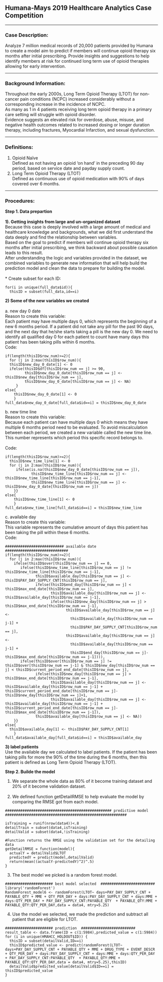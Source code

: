 ## Humana-Mays 2019 Healthcare Analytics Case Competition 

---
### Case Description:
Analyze 7 million medical records of 20,000 patients provided by Humana to create a model aim to predict if members will continue opioid therapy six months after initial prescribing. Provide insights and suggestions to help identify members at risk for continued long term use of opioid therapies allowing for early intervention.

---
### Background Information:
Throughout the early 2000s, Long Term Opioid Therapy (LTOT) for non-cancer pain conditions (NCPC) increased considerably without a corresponding increase in the incidence of NCPC.<br>
As many as 1 in 4 patients receiving long term opioid therapy in a primary care setting will struggle with opioid disorder. <br>
Evidence suggests an elevated risk for overdose, abuse, misuse, and negative health outcomes related to increased dosing or longer duration therapy, including fractures, Myocardial Infarction, and sexual dysfunction.

---
### Definitions:
1. Opioid Naïve <br>
Defined as not having an opioid ‘on hand’ in the preceding 90 day period, based on service date and payday supply count.
2. Long Term Opioid Therapy (LTOT) <br>
Defined as continuous use of opioid medication with 90% of days covered over 6 months.

---
### Procedures: 
**Step 1. Data prepartion**<br><br>
**1). Getting insights from large and un-organized dataset**<br>
Because this case is deeply involved with a large amount of medical and healthcare knowledge and backgrounds, what we did first understand the data deeply and find the relationship between variables.<br>
Based on the goal to predict if members will continue opioid therapy six months after initial prescribing, we think backward about possible causation leads to this result.<br>
After understanding the logic and variables provided in the dataset, we combined variables to generate new information that will help build the prediction model and clean the data to prepare for building the model. <br>
<br> * Create subset for each ID:
```
for(i in unique(full_data$id)){
  thisID = subset(full_data,id==i)
```
**2) Some of the new variables we created**
<br><br>
a. new day 0 date
<br> Reason to create this variable: 
<br> Each patient may have multiple days 0, which represents the beginning of a new 6 months period. If a patient did not take any pill for the past 90 days, and the next day that he/she starts taking a pill is the new day 0. We need to identify all qualified day 0 for each patient to count have many days this patient has been taking pills within 6 months.
<br>Code:

```
if(length(thisID$row_num)>=2){
  for (j in 2:max(thisID$row_num)){
  thisID$new_day_0_date[1] <- 0
  ifelse(thisID$df[thisID$row_num == j] >= 90,
         thisID$new_day_0_date[thisID$row_num == j] <- thisID$new_day[thisID$row_num == j],
         thisID$new_day_0_date[thisID$row_num == j] <- NA)
     }
else{
    thisID$new_day_0_date[1] <- 0
    }
full_data$new_day_0_date[full_data$id==i] = thisID$new_day_0_date 

```
b. new time line
<br> Reason to create this variable: 
<br> Because each patient can have multiple days 0 which means they have multiple 6 months period need to be evaluated. To avoid miscalculation between each period, we created a new variable called the new time line. This number represents which period this specific record belongs to.  
<br>Code:

```
if(length(thisID$row_num)>=2){ 
  thisID$new_time_line[1] <- 0
  for (j in 2:max(thisID$row_num)){
     ifelse(is.na(thisID$new_day_0_date[thisID$row_num == j]),
            thisID$new_time_line[thisID$row_num == j] <- thisID$new_time_line[thisID$row_num == j-1],
            thisID$new_time_line[thisID$row_num == j] <- thisID$new_day_0_date[thisID$row_num == j])
    }}
else{
    thisID$new_time_line[1] <- 0
    }
full_data$new_time_line[full_data$id==i] = thisID$new_time_line 
```

c. available day
<br> Reason to create this variable:
<br> This variable represents the cumulative amount of days this patient has been taking the pill within these 6 months. 
<br>Code:

```
########################### available date #############################
if(length(thisID$row_num)>=2){
  for (j in 2:max(thisID$row_num)){  
    ifelse(thisID$over[thisID$row_num == j] == 0,
       ifelse(thisID$new_time_line[thisID$row_num == j] != thisID$new_time_line[thisID$row_num == j-1],
              thisID$available_day[thisID$row_num == j] <- thisID$PAY_DAY_SUPPLY_CNT[thisID$row_num == j],
              ifelse(thisID$end_day[thisID$row_num == j] < thisID$max_end_date[thisID$row_num == j],
                     thisID$available_day[thisID$row_num == j] <- thisID$available_day[thisID$row_num == j-1],
                     ifelse(thisID$new_day[thisID$row_num == j] > thisID$max_end_date[thisID$row_num == j-1],
                            thisID$available_day[thisID$row_num == j] <- 
                              thisID$available_day[thisID$row_num == j-1] + 
                              thisID$PAY_DAY_SUPPLY_CNT[thisID$row_num == j],
                            thisID$available_day[thisID$row_num == j] <- 
                              thisID$available_day[thisID$row_num == j-1] + 
                              thisID$end_day[thisID$row_num == j]-thisID$max_end_date[thisID$row_num == j-1]))),
       ifelse(thisID$over[thisID$row_num == j] != thisID$over[thisID$row_num == j-1] & thisID$new_day[thisID$row_num == j] < thisID$current_period_end_date[thisID$row_num == j],
              ifelse(thisID$new_day[thisID$row_num == j] > thisID$max_end_date[thisID$row_num == j-1],
                     thisID$available_day[thisID$row_num == j] <- thisID$available_day[thisID$row_num == j-1] + 
thisID$current_period_end_date[thisID$row_num == j]-thisID$new_day[thisID$row_num == j]+1,
                     thisID$available_day[thisID$row_num == j] <- thisID$available_day[thisID$row_num == j-1] + thisID$current_period_end_date[thisID$row_num == j]-thisID$max_end_date[thisID$row_num == j-1]),
              thisID$available_day[thisID$row_num == j] <- NA))
    }}
else{
  thisID$available_day[1] <- thisID$PAY_DAY_SUPPLY_CNT[1]
    }
full_data$available_day[full_data$id==i] = thisID$available_day 
```

**3) label patients** <br>
Use the available day we calculated to label patients. If the patient has been taking pills for more the 90% of the time during the 6 months, then this patient is defined as Long Term Opioid Therapy (LTOT). 

**Step 2. Builde the model**<br>

1) We separate the whole data as 80% of it become training dataset and 20% of it become validation dataset.<br><br>
2) We defined function getDetailRMSE to help evaluate the model by comparing the RMSE got from each model.

```
################################################# predictive model ########################################################

isTraining = runif(nrow(data4))<.8  
detailTrain = subset(data4,isTraining)
detailValid = subset(data4,!isTraining)

#Function returns the RMSE using the validation set for the detailing data
getDetailRMSE = function(model){
  actualY = detailValid$LTOT
  predictedY = predict(model,detailValid)
  return(mean((actualY-predictedY)^2)^.5)
}
```
3) The best model we picked is a random forest model.

```
###################### best model selected  #########################
library('randomForest')
RandomForest_model6 <- randomForest(LTOT~ days+PAY_DAY_SUPPLY_CNT + PAYABLE_QTY + MME + QTY_PER_DAY + days:PAY_DAY_SUPPLY_CNT + days:MME + days:QTY_PER_DAY + PAY_DAY_SUPPLY_CNT:PAYABLE_QTY  + PAYABLE_QTY:MME + PAYABLE_QTY:QTY_PER_DAY,data = data4, mtry=5.25) 
```
4) Use the model we selected, we made the prediction and subtract all patient that are eligible for LTOT.

```
###################### prediction  #########################
result_table <- data.frame(ID = c(1:5984),predicted_value = c(1:5984))
for (i in unique(HMAHCC_HOLDOUT$ID)) {
  thisID = subset(detailValid,ID==i)
  thisID$predicted_value <- predict(randomForest(LTOT~ days+PAY_DAY_SUPPLY_CNT + PAYABLE_QTY + MME + DRUG_TYPE + EVENT_DESCR + QTY_PER_DAY + days:PAY_DAY_SUPPLY_CNT + days:MME + days:QTY_PER_DAY + PAY_DAY_SUPPLY_CNT:PAYABLE_QTY  + PAYABLE_QTY:MME + PAYABLE_QTY:QTY_PER_DAY,data = data4, mtry=5.25),thisID)
  detailValid$predicted_value[detailValid$ID==i] = thisID$predicted_value
}
```
